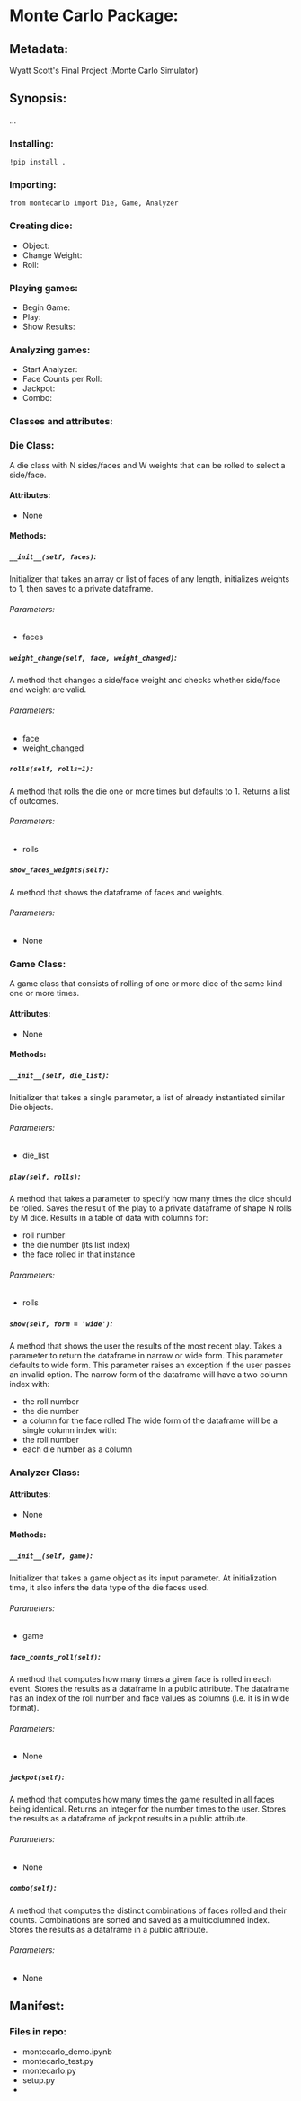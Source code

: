 # Monte Carlo Package:

## Metadata:
Wyatt Scott's Final Project (Monte Carlo Simulator)


## Synopsis:
...

### Installing:
``!pip install .``
### Importing: 
``from montecarlo import Die, Game, Analyzer``

### Creating dice:
- Object:
- Change Weight:
- Roll:

### Playing games:
- Begin Game:
- Play:
- Show Results:

### Analyzing games:
- Start Analyzer:
- Face Counts per Roll:
- Jackpot:
- Combo:

### Classes and attributes:

### Die Class:
A die class with N sides/faces and W weights that can be rolled to select a side/face.
#### Attributes:
- None
#### Methods:
##### ``__init__(self, faces)``:
Initializer that takes an array or list of faces of any length, initializes weights to 1, then saves to a private dataframe.
###### Parameters:
- faces
##### ``weight_change(self, face, weight_changed)``:
A method that changes a side/face weight and checks whether side/face and weight are valid.
###### Parameters:
- face
- weight_changed
##### ``rolls(self, rolls=1)``:
A method that rolls the die one or more times but defaults to 1. Returns a list of outcomes.
###### Parameters:
- rolls
##### ``show_faces_weights(self)``:
A method that shows the dataframe of faces and weights.
###### Parameters:
- None

### Game Class:
A game class that consists of rolling of one or more dice of the same kind one or more times.
#### Attributes:
- None
#### Methods:
##### ``__init__(self, die_list)``:
Initializer that takes a single parameter, a list of already instantiated similar Die objects.
###### Parameters:
- die_list
##### ``play(self, rolls)``:
A method that takes a parameter to specify how many times the dice should be rolled. Saves the result of the play to a private dataframe of shape N rolls by M dice. Results in a table of data with columns for: 
- roll number
- the die number (its list index)
- the face rolled in that instance
###### Parameters:
- rolls
##### ``show(self, form = 'wide')``:
A method that shows the user the results of the most recent play. Takes a parameter to return the dataframe in narrow or wide form. This parameter defaults to wide form. This parameter raises an exception if the user passes an invalid option. The narrow form of the dataframe will have a two column index with:
- the roll number
- the die number
- a column for the face rolled
The wide form of the dataframe will be a single column index with:
- the roll number
- each die number as a column

### Analyzer Class:
#### Attributes:
- None
#### Methods:
##### ``__init__(self, game)``:
Initializer that takes a game object as its input parameter. At initialization time, it also infers the data type of the die faces used.
###### Parameters:
- game
##### ``face_counts_roll(self)``:
A method that computes how many times a given face is rolled in each event. Stores the results as a dataframe in a public attribute. The dataframe has an index of the roll number and face values as columns (i.e. it is in wide format).
###### Parameters:
- None
##### ``jackpot(self)``:
A method that computes how many times the game resulted in all faces being identical. Returns an integer for the number times to the user. Stores the results as a dataframe of jackpot results in a public attribute.
###### Parameters:
- None
##### ``combo(self)``:
A method that computes the distinct combinations of faces rolled and their counts. Combinations are sorted and saved as a multicolumned index. Stores the results as a dataframe in a public attribute.
###### Parameters:
- None

## Manifest:

### Files in repo:
- montecarlo_demo.ipynb
- montecarlo_test.py
- montecarlo.py
- setup.py
- 
